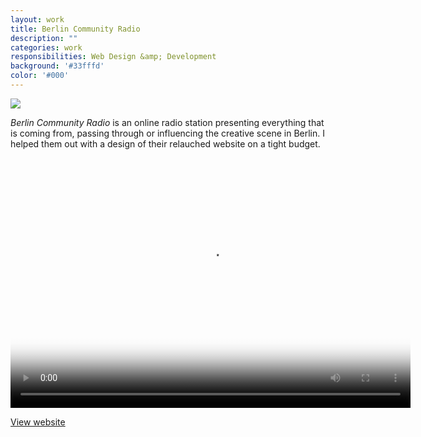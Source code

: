 ```yaml
---
layout: work
title: Berlin Community Radio
description: ""
categories: work
responsibilities: Web Design &amp; Development
background: '#33fffd'
color: '#000'
---
```


<img class="standalone" src="{{ site.root }}/work/bcr/bcr.gif" />

<em>Berlin Community Radio</em> is an online radio station presenting everything that is coming from, passing through or influencing the creative scene in Berlin. I helped them out with a design of their relauched website on a tight budget.

<div>
  <video id="marfa" class="browser_img" title="Berlin Community Radio"
    preload="auto" width="640" height="400" poster="{{ site.root }}/work/bcr/bcr.png" data-setup="{}">
    <source src="{{ site.root }}/work/bcr/bcr.mp4" type='video/mp4'>
    <source src="{{ site.root }}/work/bcr/bcr.webm" type='video/webm'>
  </video>
</div>

<a href="http://berlincommunityradio.com" class="button" rel="external">View website</a>

